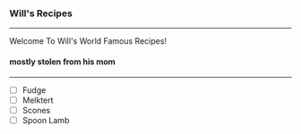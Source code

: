 ### Will's Recipes
---
Welcome To Will's World Famous Recipes!
#### mostly stolen from his mom
---
- [ ] Fudge
- [ ] Melktert
- [ ] Scones
- [ ] Spoon Lamb